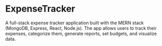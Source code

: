 # ExpenseTracker
A full-stack expense tracker application built with the MERN stack (MongoDB, Express, React, Node.js). The app allows users to track their expenses, categorize them, generate reports, set budgets, and visualize data.
